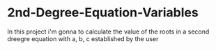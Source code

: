 # 2nd-Degree-Equation-Variables
In this project i'm gonna to calculate the value of the roots in a second dreegre equation with a, b, c established by the user
